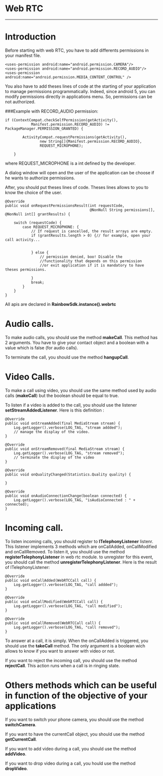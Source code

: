Web RTC
==
------

Introduction
=
Before starting with web RTC, you have to add differents permissions in your manifest file.

	<uses-permission android:name="android.permission.CAMERA"/>
    <uses-permission android:name="android.permission.RECORD_AUDIO"/>
    <uses-permission android:name="android.permission.MEDIA_CONTENT_CONTROL" />

You also have to add theses lines of code at the starting of your application to manage permissions programmatically. Indeed, since android 5, you can modify permissions directly in applications menu. So, permissions can be not authorized.

###Example with RECORD_AUDIO permission:

	if (ContextCompat.checkSelfPermission(getActivity(),
                Manifest.permission.RECORD_AUDIO) != PackageManager.PERMISSION_GRANTED) {

            ActivityCompat.requestPermissions(getActivity(),
                    new String[]{Manifest.permission.RECORD_AUDIO},
                    REQUEST_MICROPHONE);

        }
	
where REQUEST_MICROPHONE is a int defined by the developer.

A dialog window will open and the user of the application can be choose if he wants to authorize permissions.

After, you should put theses lines of code. Theses lines allows to you to know the choice of the user. 

	@Override
    public void onRequestPermissionsResult(int requestCode,
                                           @NonNull String permissions[], @NonNull int[] grantResults) {

        switch (requestCode) {
            case REQUEST_MICROPHONE: {
                // If request is cancelled, the result arrays are empty.
                if (grantResults.length > 0) {// for example, open your call activity...


                } else {
                    // permission denied, boo! Disable the
                    //functionality that depends on this permission 
					//or exit application if it is mandatory to have theses permissions.

                }
                break;
            }
        }
    }


All apis are declared in **RainbowSdk.instance().webrtc**

Audio calls.
=
To make audio calls, you should use the method **makeCall**. This method has 2 arguments. You have to give your contact object and a boolean with a value which is false (for audio calls).

To terminate the call, you should use the method **hangupCall**.

Video Calls.
=
To make a call using video, you should use  the same method used by audio calls (**makeCall**) but the boolean should be equal to true.

To listen if a video is added to the call, you should use the listener **setStreamAddedListener**. Here is this definition :

	@Override
	public void onStreamAdded(final MediaStream stream) {
	    Log.getLogger().verbose(LOG_TAG, "stream addded");
	    // manage the display of the video.
	}
	
	@Override
	public void onStreamRemoved(final MediaStream stream) {
	    Log.getLogger().verbose(LOG_TAG, "stream removed");
	    // terminate the display of the video
	}
	
	@Override
	public void onQualityChanged(Statistics.Quality quality) {
	
	}
	
	@Override
	public void onAudioConnectionChange(boolean connected) {
	    Log.getLogger().verbose(LOG_TAG, "isAudioConnected : " + connected);
	}


Incoming call.
=
To listen incoming calls, you should register to **ITelephonyListener** listenr. This listener implements 3 methods which are onCallAdded, onCallModified and onCallRemoved. To listen it, you should use the method **registerTelephonyListener** in web rtc module. to unregister for this event, you should call the method **unregisterTelephonyListener**.
Here is the result of ITelephonyListener:
	
	@Override
    public void onCallAdded(WebRTCCall call) {
        Log.getLogger().verbose(LOG_TAG, "call addded");
    }

    @Override
    public void onCallModified(WebRTCCall call) {
        Log.getLogger().verbose(LOG_TAG, "call modified");
    }

    @Override
    public void onCallRemoved(WebRTCCall call) {
        Log.getLogger().verbose(LOG_TAG, "call removed");
    }

To answer at a call, it is simply. When the onCallAdded is triggered, you should use the **takeCall** method. The only argument is a boolean wich allows to know if you want to answer with video or not.

If you want to reject the incoming call, you should use the method **rejectCall**. This action runs when a call is in ringing state.


Others methods which can be useful in function of the objective of your applications
=
If you want to switch your phone camera, you should use the method **switchCamera**.

If you want to have the currentCall object, you should use the method **getCurrentCall**.

If you want to add video during a call, you should use the method **addVideo**.

If you want to drop video during a call, you hould use the method **dropVideo**.

